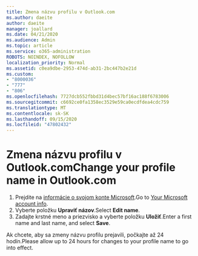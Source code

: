 ```yaml
---
title: Zmena názvu profilu v Outlook.com
ms.author: daeite
author: daeite
manager: joallard
ms.date: 04/21/2020
ms.audience: Admin
ms.topic: article
ms.service: o365-administration
ROBOTS: NOINDEX, NOFOLLOW
localization_priority: Normal
ms.assetid: c0ea9dbe-2953-474d-ab31-2bc447b2e21d
ms.custom:
- "8000036"
- "777"
- "806"
ms.openlocfilehash: 7727dcb552fbbd31d4bec57bf16ac188f6783006
ms.sourcegitcommit: c6692ce0fa1358ec3529e59ca0ecdfdea4cdc759
ms.translationtype: MT
ms.contentlocale: sk-SK
ms.lasthandoff: 09/15/2020
ms.locfileid: "47802432"
---
```

# <a name="change-your-profile-name-in-outlookcom"></a><span data-ttu-id="b130e-102">Zmena názvu profilu v Outlook.com</span><span class="sxs-lookup"><span data-stu-id="b130e-102">Change your profile name in Outlook.com</span></span>

1. <span data-ttu-id="b130e-103">Prejdite na [informácie o svojom konte Microsoft](https://go.microsoft.com/fwlink/p/?linkid=860841).</span><span class="sxs-lookup"><span data-stu-id="b130e-103">Go to [Your Microsoft account info](https://go.microsoft.com/fwlink/p/?linkid=860841).</span></span>
2. <span data-ttu-id="b130e-104">Vyberte položku **Upraviť názov**.</span><span class="sxs-lookup"><span data-stu-id="b130e-104">Select **Edit name**.</span></span>
3. <span data-ttu-id="b130e-105">Zadajte krstné meno a priezvisko a vyberte položku **Uložiť**.</span><span class="sxs-lookup"><span data-stu-id="b130e-105">Enter a first name and last name, and select **Save**.</span></span>

<span data-ttu-id="b130e-106">Ak chcete, aby sa zmeny názvu profilu prejavili, počkajte až 24 hodín.</span><span class="sxs-lookup"><span data-stu-id="b130e-106">Please allow up to 24 hours for changes to your profile name to go into effect.</span></span>